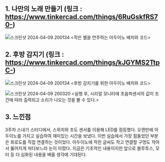 ## 1. 나만의 노래 만들기 (링크 : https://www.tinkercad.com/things/6RuGskfRS70-)

![스크린샷 2024-04-09 200134](https://github.com/sejongsmarcle/2024_Spring_SMARCLE_Snaegi_Study/assets/162945006/b830a240-798e-45fe-863a-e6e22c59e1d6)
<작은 별을 연주하는 아두이노 배치와 코드>

## 2. 후방 감지기 (링크 : https://www.tinkercad.com/things/kJGYMS2TtpC-)

![스크린샷 2024-04-09 200134](https://github.com/sejongsmarcle/2024_Spring_SMARCLE_Snaegi_Study/assets/162945006/7df1d1b1-ed8e-4199-a679-1233d0f00daf)
<후방 감지기를 위한 아두이노 배치와 코드>

![스크린샷 2024-04-09 200320](https://github.com/sejongsmarcle/2024_Spring_SMARCLE_Snaegi_Study/assets/162945006/9fdb311e-db10-4e91-a74a-60ed17ebdd05)
<실행 후, 시리얼 모니터에 초음파센서의 값이 조건에 따라 출력되고 소리가 나오는 것을 볼 수 있다.>

## 3. 느낀점
  3주차 스내기 스터디에서, 스위치와 조도 센서를 이용해 LED를 점등했다. 오랜만에 아두이노를 가지고 실습하여 재미있는 시간을 보냈다.
  이번 실습에서 가장 힘들었던 부분은 회로도를 직접 연결하는 것이었다. 아두이노에 적힌 글씨도 작고 연결할 구멍도 작아서 뚫어지게 처다보느라 눈이 아팠다.
  지금은 기초적인 내용이지만 앞으로 블루투스, 모터 등 더 심화된 내용을 배울 생각에 기대된다.
